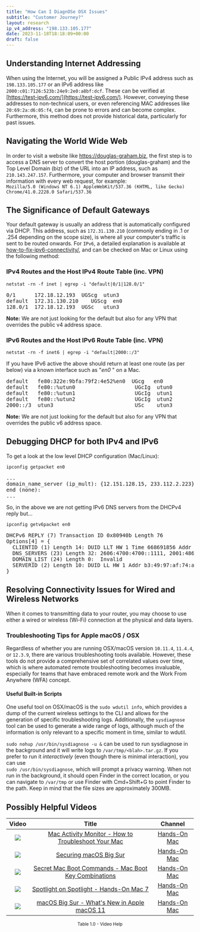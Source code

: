 ```yaml
---
title: "How Can I DiagnOSe OSX Issues"
subtitle: "Customer Journey?"
layout: research
ip_v4_address: "198.133.105.177"
date: 2023-11-18T18:18:09+00:00
draft: false
---
```


## Understanding Internet Addressing

When using the Internet, you will be assigned a Public IPv4 address such as ```198.133.105.177``` or an IPv6 address like ```2000:c01:7126:523b:24e9:2e0:a8bf:dcf```. These can be verified at [https://test-ipv6.com/](https://test-ipv6.com/). However, conveying these addresses to non-technical users, or even referencing MAC addresses like ```20:69:2a:d6:05:f4```, can be prone to errors and can become complex. Furthermore, this method does not provide historical data, particularly for past issues.
## Navigating the World Wide Web
In order to visit a website like https://douglas-graham.biz, the first step is to access a DNS server to convert the host portion (douglas-graham) and the Top Level Domain (biz) of the URL into an IP address, such as ```210.143.247.157```. Furthermore, your computer and browser transmit their information with every web request, for example: <br>```Mozilla/5.0 (Windows NT 6.1) AppleWebKit/537.36 (KHTML, like Gecko) Chrome/41.0.2228.0 Safari/537.36```
## The Significance of Default Gateways
Your default gateway is usually an address that is automatically configured via DHCP. This address, such as ```172.31.130.210``` (commonly ending in .1 or .254 depending on the scope size), is where all your computer's traffic is sent to be routed onwards. For ```IPv6```, a detailed explanation is available at [how-to-fix-ipv6-connectivity/](/blog/how-to-fix-ipv6-connectivity/), and can be checked on Mac or Linux using the following method: <br>
### IPv4 Routes and the Host IPv4 Route Table (inc. VPN)
```netstat -rn -f inet | egrep -i "default|0/1|128.0/1"```

<pre>
0/1      172.18.12.193  UGScg  utun3
default  172.31.130.210    UGScg  en0
128.0/1  172.18.12.193  UGSc   utun3</pre>

**Note:** We are not just looking for the default but also for any VPN that overrides the public v4 address space.

### IPv6 Routes and the Host IPv6 Route Table (inc. VPN)
```netstat -rn -f inet6 | egrep -i "default|2000::/3"```

If you have IPv6 active the above should return at least one route (as per below) via a known interface such as "_en0_ " on a Mac. 

<pre>
default   fe80:322e:9bfa:79f2:4e52%en0  UGcg   en0
default   fe80::%utun0                   UGcIg  utun0
default   fe80::%utun1                   UGcIg  utun1
default   fe80::%utun2                   UGcIg  utun2
2000::/3  utun3                          USc    utun3</pre>

**Note:** We are not just looking for the default but also for any VPN that overrides the public v6 address space.
<br>

## Debugging DHCP for both IPv4 and IPv6

To get a look at the low level DHCP configuration (Mac/Linux): 

```ipconfig getpacket en0```

<pre>
...
domain_name_server (ip_mult): {12.151.128.15, 233.112.2.223}
end (none):
...</pre>

So, in the above we are not getting IPv6 DNS servers from the DHCPv4 reply but...

```ipconfig getv6packet en0```

<pre>
DHCPv6 REPLY (7) Transaction ID 0x80940b Length 76
Options[4] = {
  CLIENTID (1) Length 14: DUID LLT HW 1 Time 668691856 Addr 20:69:2a:d6:05:f4
  DNS_SERVERS (23) Length 32: 2606:4700:4700::1111, 2001:4860:4860::8844
  DOMAIN_LIST (24) Length 0:  Invalid
  SERVERID (2) Length 10: DUID LL HW 1 Addr b3:49:97:af:74:ac
}</pre>




## Resolving Connectivity Issues for Wired and Wireless Networks
When it comes to transmitting data to your router, you may choose to use either a wired or wireless (Wi-Fi) connection at the physical and data layers.
### Troubleshooting Tips for Apple macOS / OSX
Regardless of whether you are running OSX/macOS version ```10.11.4```, ```11.4.4```, or ```12.3.9```, there are various troubleshooting tools available. However, these tools do not provide a comprehensive set of correlated values over time, which is where automated remote troubleshooting becomes invaluable, especially for teams that have embraced remote work and the Work From Anywhere (WFA) concept.
#### Useful Built-in Scripts
One useful tool on OSX/macOS is the ```sudo wdutil info```, which provides a dump of the current wireless settings to the CLI and allows for the generation of specific troubleshooting logs. Additionally, the ```sysdiagnose``` tool can be used to generate a wide range of logs, although much of the information is only relevant to a specific moment in time, similar to wdutil.

```sudo nohup /usr/bin/sysdiagnose -u &``` can be used to run sysdiagnose in the background and it will write logs to ```/var/tmp/<blah>.tar.gz```. If you prefer to run it *interactively* (even though there is minimal interaction), you can use<br>```sudo /usr/bin/sysdiagnose```, which will prompt a privacy warning. When not run in the background, it should open Finder in the correct location, or you can navigate to ```/var/tmp``` or use Finder with Cmd+Shift+G to point Finder to the path. Keep in mind that the file sizes are approximately 300MB.
## Possibly Helpful Videos

<link href="/plugins/lity/css/lity.min.css" rel="stylesheet">
<script src="/plugins/lity/js/lity.min.js"></script>
<div class="table1-start"></div>

|Video | Title | Channel |
| :---: | :---: | :---: |
|<a href="https://www.youtube.com/watch?v=TWzWd_DiaJ0" data-lity><img src="https://i.ytimg.com/vi/TWzWd_DiaJ0/default.jpg" class="img-fluid"></a>|<a href="https://www.youtube.com/watch?v=TWzWd_DiaJ0" data-lity>Mac Activity Monitor - How to Troubleshoot Your Mac</a>|<a target="_blank" href="https://www.youtube.com/channel/UCg43DP8MdHVcl4rFK_delBg" >Hands-On Mac</a>|
|<a href="https://www.youtube.com/watch?v=7KdhJimuhNw" data-lity><img src="https://i.ytimg.com/vi/7KdhJimuhNw/default.jpg" class="img-fluid"></a>|<a href="https://www.youtube.com/watch?v=7KdhJimuhNw" data-lity>Securing macOS Big Sur</a>|<a target="_blank" href="https://www.youtube.com/channel/UCg43DP8MdHVcl4rFK_delBg" >Hands-On Mac</a>|
|<a href="https://www.youtube.com/watch?v=VwNYWAxHCgM" data-lity><img src="https://i.ytimg.com/vi/VwNYWAxHCgM/default.jpg" class="img-fluid"></a>|<a href="https://www.youtube.com/watch?v=VwNYWAxHCgM" data-lity>Secret Mac Boot Commands - Mac Boot Key Combinations</a>|<a target="_blank" href="https://www.youtube.com/channel/UCg43DP8MdHVcl4rFK_delBg" >Hands-On Mac</a>|
|<a href="https://www.youtube.com/watch?v=RslZ4W1EPqk" data-lity><img src="https://i.ytimg.com/vi/RslZ4W1EPqk/default.jpg" class="img-fluid"></a>|<a href="https://www.youtube.com/watch?v=RslZ4W1EPqk" data-lity>Spotlight on Spotlight - Hands-On Mac 7</a>|<a target="_blank" href="https://www.youtube.com/channel/UCg43DP8MdHVcl4rFK_delBg" >Hands-On Mac</a>|
|<a href="https://www.youtube.com/watch?v=JMKi6o9kaZI" data-lity><img src="https://i.ytimg.com/vi/JMKi6o9kaZI/default.jpg" class="img-fluid"></a>|<a href="https://www.youtube.com/watch?v=JMKi6o9kaZI" data-lity>macOS Big Sur - What&#39;s New in Apple macOS 11</a>|<a target="_blank" href="https://www.youtube.com/channel/UCg43DP8MdHVcl4rFK_delBg" >Hands-On Mac</a>|

<center><small>Table 1.0 - Video Help</small></center>
 <br>
<div class="table1-end"></div>
<script type="text/javascript">
(function() {
    $('div.table1-start').nextUntil('div.table1-end', 'table').addClass('table thead-dark table-striped table-responsive rounded').attr('id', 't1');
    $('#t1').find('thead').addClass('thead-dark');
})();
</script>

